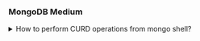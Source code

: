 ### MongoDB Medium

<details>
  <summary>How to perform CURD operations from mongo shell?</summary>

TODO: add question @RahulJadhav

</details>
